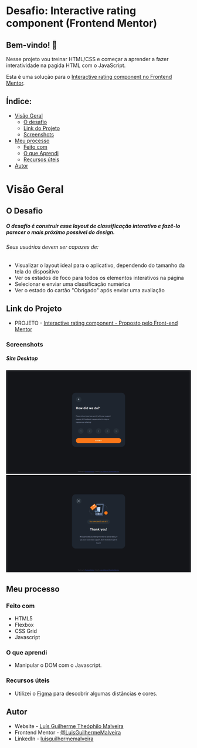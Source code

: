 # Desafio: Interactive rating component (Frontend Mentor)

## Bem-vindo! 👋

Nesse projeto vou treinar HTML/CSS e começar a aprender a fazer interatividade na pagida HTML com o JavaScript.

Esta é uma solução para o [Interactive rating component no Frontend Mentor](https://www.frontendmentor.io/challenges/interactive-rating-component-koxpeBUmI).

## Índice:

- [Visão Geral](#visao-geral)
  - [O desafio](#o-desafio)  
  - [Link do Projeto](#link-do-projeto)
  - [Screenshots](#screenshots)
- [Meu processo](#meu-processo)
  - [Feito com](#feito-com)
  - [O que Aprendi](#o-que-aprendi)
  - [Recursos úteis](#recursos-úteis)
- [Autor](#autor)

# Visão Geral

## O Desafio

##### O desafio é construir esse layout de classificação interativo e fazê-lo parecer o mais próximo possível do design.

###### Seus usuários devem ser capazes de:

- Visualizar o layout ideal para o aplicativo, dependendo do tamanho da tela do dispositivo
- Ver os estados de foco para todos os elementos interativos na página
- Selecionar e enviar uma classificação numérica
- Ver o estado do cartão "Obrigado" após enviar uma avaliação

## Link do Projeto

- PROJETO - [Interactive rating component - Proposto pelo Front-end Mentor](https://luisguilhermemalveira.github.io/Projeto-interactive-rating/)

### Screenshots
##### Site Desktop
<img src="design/Desktop1.png" alt="Design Desktop">
<img src="design/Desktop2.png" alt="Design Desktop">

## Meu processo

### Feito com

- HTML5
- Flexbox
- CSS Grid
- Javascript

### O que aprendi

- Manipular o DOM com o Javascript.

### Recursos úteis

- Utilizei o [Figma](https://www.figma.com/) para descobrir algumas distâncias e cores.

## Autor

- Website - [Luís Guilherme Theóphilo Malveira](https://github.com/LuisGuilhermeMalveira)
- Frontend Mentor - [@LuisGuilhermeMalveira](https://www.frontendmentor.io/profile/LuisGuilhermeMalveira)
- LinkedIn - [luisguilhermemalveira](https://www.linkedin.com/in/luisguilhermemalveira/)
